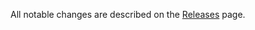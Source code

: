 All notable changes are described on the [Releases](https://github.com/oliviertassinari/serviceworker-webpack-plugin/releases) page.
